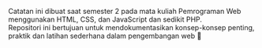 Catatan ini dibuat saat semester 2 pada mata kuliah Pemrograman Web menggunakan HTML, CSS, dan JavaScript dan sedikit PHP. <br> 
Repositori ini bertujuan untuk mendokumentasikan konsep-konsep penting, praktik dan latihan sederhana dalam pengembangan web 🚀